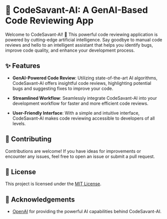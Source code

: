 # 🚀 CodeSavant-AI: A GenAI-Based Code Reviewing App

Welcome to CodeSavant-AI! 🤖 This powerful code reviewing application is powered by cutting-edge artificial intelligence. Say goodbye to manual code reviews and hello to an intelligent assistant that helps you identify bugs, improve code quality, and enhance your development process.

## ✨ Features

- **GenAI-Powered Code Review**: Utilizing state-of-the-art AI algorithms, CodeSavant-AI offers insightful code reviews, highlighting potential bugs and suggesting fixes to improve your code.
  
- **Streamlined Workflow**: Seamlessly integrate CodeSavant-AI into your development workflow for faster and more efficient code reviews.
  
- **User-Friendly Interface**: With a simple and intuitive interface, CodeSavant-AI makes code reviewing accessible to developers of all levels.

## 🤝 Contributing

Contributions are welcome! If you have ideas for improvements or encounter any issues, feel free to open an issue or submit a pull request.

## 📝 License

This project is licensed under the [MIT License](LICENSE).

## 🙏 Acknowledgements

- [OpenAI](https://openai.com) for providing the powerful AI capabilities behind CodeSavant-AI.

